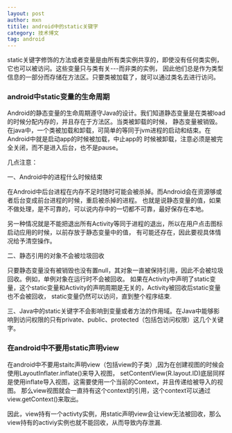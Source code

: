 ```yaml
---
layout: post
author: mxn
titile: android中的static关键字
category: 技术博文
tag: android
---
```


static关键字修饰的方法或者变量是由所有类实例共享的，即使没有任何类实例，它也可以被访问。这些变量只与类有关---而非类的实例，
因此他们总是作为类型信息的一部分而存储在方法区。只要类被加载了，就可以通过类名去进行访问。

### android中static变量的生命周期

Android的静态变量的生命周期遵守Java的设计。我们知道静态变量是在类被load的时候分配内存的，并且存在于方法区。当类被卸载的时候，
静态变量被销毁。在java中，一个类被加载和卸载，可简单的等同于jvm进程的启动和结束。在Android中就是启动app的时候被加载，中止app的
时候被卸载，注意必须是被完全关闭，而不是进入后台，也不是pause。

<!-- more -->

几点注意：

一、Android中的进程什么时候结束

在Android中后台进程在内存不足时随时可能会被杀掉。而Android会在资源够或者后台变成前台进程的时候，重启被杀掉的进程。
也就是说静态变量的值，如果不做处理，是不可靠的，可以说内存中的一切都不可靠，最好保存在本地。

另一种情况就是不能把退出所有Activity等同于进程的退出，所以在用户点击图标启动应用的时候，以前存放于静态变量中的值，
有可能还存在，因此要视具体情况给予清空操作。

二、静态引用的对象不会被垃圾回收

只要静态变量没有被销毁也没有置null，其对象一直被保持引用，因此不会被垃圾回收。例如，单例对象在运行时不会被回收。
如果在Activity中声明了static变量，这个static变量和Activity的声明周期是无关的，Activity被回收后static变量也不会被回收，
static变量仍然可以访问，直到整个程序结束.

三、Java中的static关键字不会影响到变量或者方法的作用域。在Java中能够影响到访问权限的只有private、public、protected（包括包访问权限）这几个关键字。

### 在android中不要用static声明view

在android中不要用staitc声明view（包括view的子类）,因为在创建视图的时候会使用LayoutInflater.inflate()来导入视图，
setContentView(R.layout.ID)底层同样是使用inflate导入视图，这需要使用一个当前的Context，并且传递给被导入的视图。
那么view视图就会一直持有这个context的引用，这个context可以通过view.getContext()来取出。

因此，view持有一个activty实例，用static声明view会让view无法被回收，那么view持有的activiy实例也就不能回收，从而导致内存泄漏.




